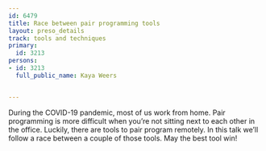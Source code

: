 ---
id: 6479
title: Race between pair programming tools
layout: preso_details
track: tools and techniques
primary:
  id: 3213
persons:
- id: 3213
  full_public_name: Kaya Weers

---
During the COVID-19 pandemic, most of us work from home. Pair programming is more difficult when you’re not sitting next to each other in the office. Luckily, there are tools to pair program remotely. In this talk we’ll follow a race between a couple of those tools. May the best tool win!